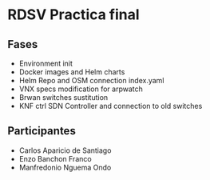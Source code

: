 # RDSV Practica final

## Fases
- Environment init
- Docker images and Helm charts
- Helm Repo and OSM connection index.yaml
- VNX specs modification for arpwatch
- Brwan switches sustitution
- KNF ctrl SDN Controller and connection to old switches

## Participantes
- Carlos Aparicio de Santiago
- Enzo Banchon Franco
- Manfredonio Nguema Ondo